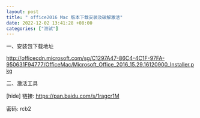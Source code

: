 ```yaml
---
layout: post
title: " office2016 Mac 版本下载安装及破解激活"
date: 2022-12-02 13:41:28 +08:00
categories: ["测试"]
---
```



一、安装包下载地址

http://officecdn.microsoft.com/sg/C1297A47-86C4-4C1F-97FA-950631F94777/OfficeMac/Microsoft_Office_2016_15.29.16120900_Installer.pkg

二、激活工具


[hide]
链接: https://pan.baidu.com/s/1ragcr1M

密码: rcb2